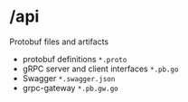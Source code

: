 # /api

Protobuf files and artifacts

- protobuf definitions `*.proto`
- gRPC server and client interfaces `*.pb.go` 
- Swagger `*.swagger.json`
- grpc-gateway `*.pb.gw.go`
